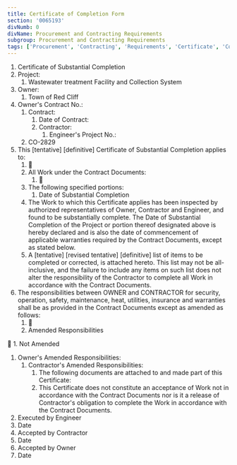 ```yaml
---
title: Certificate of Completion Form
section: '0065193'
divNumb: 0
divName: Procurement and Contracting Requirements
subgroup: Procurement and Contracting Requirements
tags: ['Procurement', 'Contracting', 'Requirements', 'Certificate', 'Completion', 'Form']
---
```


   1. Certificate of Substantial Completion
   1. Project:
      1. Wastewater treatment Facility and Collection System
   1. Owner:
      1. Town of Red Cliff
   1. Owner's Contract No.:
      1. Contract:
            1. Date of Contract:
         1. Contractor:
               1. Engineer's Project No.:
      1. CO-2829
1. This [tentative] [definitive] Certificate of Substantial Completion applies to:
      1. 
    1. All Work under the Contract Documents:
       1. 
    1. The following specified portions:
       1. Date of Substantial Completion
   1. The Work to which this Certificate applies has been inspected by authorized representatives of Owner, Contractor and Engineer, and found to be substantially complete. The Date of Substantial Completion of the Project or portion thereof designated above is hereby declared and is also the date of commencement of applicable warranties required by the Contract Documents, except as stated below.
   1. A [tentative] [revised tentative] [definitive] list of items to be completed or corrected, is attached hereto. This list may not be all-inclusive, and the failure to include any items on such list does not alter the responsibility of the Contractor to complete all Work in accordance with the Contract Documents.
1. The responsibilities between OWNER and CONTRACTOR for security, operation, safety, maintenance, heat, utilities, insurance and warranties shall be as provided in the Contract Documents except as amended as follows:
      1. 
    1. Amended Responsibilities


    1. Not Amended
   1. Owner's Amended Responsibilities:
      1. Contractor's Amended Responsibilities:
            1. The following documents are attached to and made part of this Certificate:
         1. This Certificate does not constitute an acceptance of Work not in accordance with the Contract Documents nor is it a release of Contractor's obligation to complete the Work in accordance with the Contract Documents.
   1. Executed by Engineer
   1. Date
   1. Accepted by Contractor
   1. Date
   1. Accepted by Owner
   1. Date

